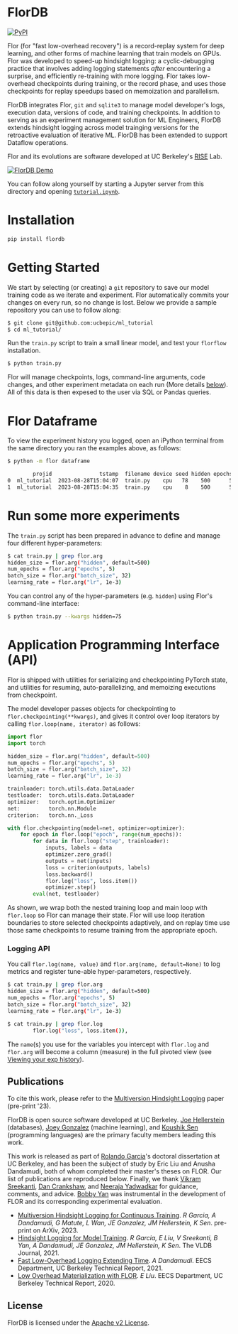 FlorDB
================================
[![PyPI](https://img.shields.io/pypi/v/flordb.svg?nocache=1)](https://pypi.org/project/flordb/)



Flor (for "fast low-overhead recovery") is a record-replay system for deep learning, and other forms of machine learning that train models on GPUs. Flor was developed to speed-up hindsight logging: a cyclic-debugging practice that involves adding logging statements *after* encountering a surprise, and efficiently re-training with more logging. Flor takes low-overhead checkpoints during training, or the record phase, and uses those checkpoints for replay speedups based on memoization and parallelism.

FlorDB integrates Flor, `git` and `sqlite3` to manage model developer's logs, execution data, versions of code, and training checkpoints. In addition to serving as an experiment management solution for ML Engineers, FlorDB extends hindsight logging across model trainging versions for the retroactive evaluation of iterative ML. FlorDB has been extended to support Dataflow operations.

Flor and its evolutions are software developed at UC Berkeley's [RISE](https://rise.cs.berkeley.edu/) Lab.

[![FlorDB Demo](https://img.youtube.com/vi/x4ObDb5B2Us/0.jpg)](https://youtu.be/x4ObDb5B2Us)

You can follow along yourself by starting a Jupyter server from this directory and opening [`tutorial.ipynb`](tutorial.ipynb).

# Installation

```bash
pip install flordb
```

# Getting Started

We start by selecting (or creating) a `git` repository to save our model training code as we iterate and experiment. Flor automatically commits your changes on every run, so no change is lost. Below we provide a sample repository you can use to follow along:

```bash
$ git clone git@github.com:ucbepic/ml_tutorial
$ cd ml_tutorial/
```

Run the `train.py` script to train a small linear model, 
and test your `florflow` installation.

```bash
$ python train.py
```

Flor will manage checkpoints, logs, command-line arguments, code changes, and other experiment metadata on each run (More details [below](#storage--data-layout)). All of this data is then expesed to the user via SQL or Pandas queries.

# Flor Dataframe
To view the experiment history you logged, open an iPython terminal from the same directory you ran the examples above, as follows:

```bash
$ python -m flor dataframe

        projid               tstamp  filename device seed hidden epochs batch_size     lr print_every accuracy correct
0  ml_tutorial  2023-08-28T15:04:07  train.py    cpu   78    500      5         32  0.001         500    97.71    9771
1  ml_tutorial  2023-08-28T15:04:35  train.py    cpu    8    500      5         32  0.001         500    98.01    9801
```

# Run some more experiments

The `train.py` script has been prepared in advance to define and manage four different hyper-parameters:

```bash
$ cat train.py | grep flor.arg
hidden_size = flor.arg("hidden", default=500)
num_epochs = flor.arg("epochs", 5)
batch_size = flor.arg("batch_size", 32)
learning_rate = flor.arg("lr", 1e-3)
```

You can control any of the hyper-parameters (e.g. `hidden`) using Flor's command-line interface:
```bash 
$ python train.py --kwargs hidden=75
```


# Application Programming Interface (API)

Flor is shipped with utilities for serializing and checkpointing PyTorch state,
and utilities for resuming, auto-parallelizing, and memoizing executions from checkpoint.

The model developer passes objects for checkpointing to `flor.checkpointing(**kwargs)`,
and gives it control over loop iterators by 
calling `flor.loop(name, iterator)` as follows:

```python
import flor
import torch

hidden_size = flor.arg("hidden", default=500)
num_epochs = flor.arg("epochs", 5)
batch_size = flor.arg("batch_size", 32)
learning_rate = flor.arg("lr", 1e-3)

trainloader: torch.utils.data.DataLoader
testloader:  torch.utils.data.DataLoader
optimizer:   torch.optim.Optimizer
net:         torch.nn.Module
criterion:   torch.nn._Loss

with flor.checkpointing(model=net, optimizer=optimizer):
    for epoch in flor.loop("epoch", range(num_epochs)):
        for data in flor.loop("step", trainloader):
            inputs, labels = data
            optimizer.zero_grad()
            outputs = net(inputs)
            loss = criterion(outputs, labels)
            loss.backward()
            flor.log("loss", loss.item())
            optimizer.step()
        eval(net, testloader)
```
As shown, 
we wrap both the nested training loop and main loop with `flor.loop` so Flor can manage their state. Flor will use loop iteration boundaries to store selected checkpoints adaptively, and on replay time use those same checkpoints to resume training from the appropriate epoch.  

### Logging API

You call `flor.log(name, value)` and `flor.arg(name, default=None)` to log metrics and register tune-able hyper-parameters, respectively. 

```bash
$ cat train.py | grep flor.arg
hidden_size = flor.arg("hidden", default=500)
num_epochs = flor.arg("epochs", 5)
batch_size = flor.arg("batch_size", 32)
learning_rate = flor.arg("lr", 1e-3)

$ cat train.py | grep flor.log
        flor.log("loss", loss.item()),
```

The `name`(s) you use for the variables you intercept with `flor.log` and `flor.arg` will become a column (measure) in the full pivoted view (see [Viewing your exp history](#view-your-experiment-history)).


## Publications

To cite this work, please refer to the [Multiversion Hindsight Logging](https://arxiv.org/abs/2310.07898) paper (pre-print '23).

FlorDB is open source software developed at UC Berkeley. 
[Joe Hellerstein](https://dsf.berkeley.edu/jmh/) (databases), [Joey Gonzalez](http://people.eecs.berkeley.edu/~jegonzal/) (machine learning), and [Koushik Sen](https://people.eecs.berkeley.edu/~ksen) (programming languages) 
are the primary faculty members leading this work.

This work is released as part of [Rolando Garcia](https://rlnsanz.github.io/)'s doctoral dissertation at UC Berkeley,
and has been the subject of study by Eric Liu and Anusha Dandamudi, 
both of whom completed their master's theses on FLOR.
Our list of publications are reproduced below.
Finally, we thank [Vikram Sreekanti](https://www.vikrams.io/), [Dan Crankshaw](https://dancrankshaw.com/), and [Neeraja Yadwadkar](https://cs.stanford.edu/~neeraja/) for guidance, comments, and advice.
[Bobby Yan](https://bobbyy.org/) was instrumental in the development of FLOR and its corresponding experimental evaluation.

* [Multiversion Hindsight Logging for Continuous Training](https://arxiv.org/abs/2310.07898). _R Garcia, A Dandamudi, G Matute, L Wan, JE Gonzalez, JM Hellerstein, K Sen_. pre-print on ArXiv, 2023.
* [Hindsight Logging for Model Training](http://www.vldb.org/pvldb/vol14/p682-garcia.pdf). _R Garcia, E Liu, V Sreekanti, B Yan, A Dandamudi, JE Gonzalez, JM Hellerstein, K Sen_. The VLDB Journal, 2021.
* [Fast Low-Overhead Logging Extending Time](https://www2.eecs.berkeley.edu/Pubs/TechRpts/2021/EECS-2021-117.html). _A Dandamudi_. EECS Department, UC Berkeley Technical Report, 2021.
* [Low Overhead Materialization with FLOR](https://www2.eecs.berkeley.edu/Pubs/TechRpts/2020/EECS-2020-79.html). _E Liu_. EECS Department, UC Berkeley Technical Report, 2020. 


## License
FlorDB is licensed under the [Apache v2 License](https://www.apache.org/licenses/LICENSE-2.0).
